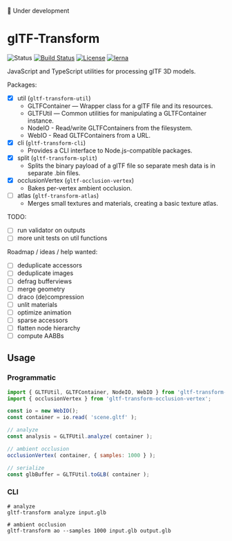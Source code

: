 🚨 Under development

# glTF-Transform

![Status](https://img.shields.io/badge/status-experimental-orange.svg)
[![Build Status](https://travis-ci.com/donmccurdy/gltf-transform.svg?branch=master)](https://travis-ci.com/donmccurdy/gltf-transform)
[![License](https://img.shields.io/badge/license-MIT-007ec6.svg)](https://github.com/donmccurdy/gltf-transform/blob/master/LICENSE)
[![lerna](https://img.shields.io/badge/maintained%20with-lerna-007ec6.svg)](https://lernajs.io/)

JavaScript and TypeScript utilities for processing glTF 3D models.

Packages:

- [x] util (`gltf-transform-util`)
  - GLTFContainer — Wrapper class for a glTF file and its resources.
  - GLTFUtil — Common utilities for manipulating a GLTFContainer instance.
  - NodeIO - Read/write GLTFContainers from the filesystem.
  - WebIO - Read GLTFContainers from a URL.
- [x] cli (`gltf-transform-cli`)
  - Provides a CLI interface to Node.js-compatible packages.
- [x] split (`gltf-transform-split`)
  - Splits the binary payload of a glTF file so separate mesh data is in separate .bin files.
- [x] occlusionVertex (`gltf-occlusion-vertex`)
  - Bakes per-vertex ambient occlusion.
- [ ] atlas (`gltf-transform-atlas`)
  - Merges small textures and materials, creating a basic texture atlas.

TODO:

- [ ] run validator on outputs
- [ ] more unit tests on util functions

Roadmap / ideas / help wanted:

- [ ] deduplicate accessors
- [ ] deduplicate images
- [ ] defrag bufferviews
- [ ] merge geometry
- [ ] draco (de)compression
- [ ] unlit materials
- [ ] optimize animation
- [ ] sparse accessors
- [ ] flatten node hierarchy
- [ ] compute AABBs

## Usage

### Programmatic

```js
import { GLTFUtil, GLTFContainer, NodeIO, WebIO } from 'gltf-transform-util';
import { occlusionVertex } from 'gltf-transform-occlusion-vertex';

const io = new WebIO();
const container = io.read( 'scene.gltf' );

// analyze
const analysis = GLTFUtil.analyze( container );

// ambient occlusion
occlusionVertex( container, { samples: 1000 } );

// serialize
const glbBuffer = GLTFUtil.toGLB( container );
```

### CLI

```shell
# analyze
gltf-transform analyze input.glb

# ambient occlusion
gltf-transform ao --samples 1000 input.glb output.glb 
```
